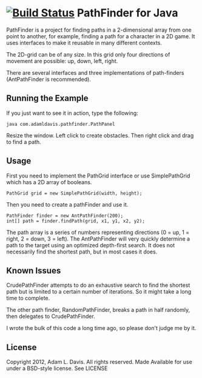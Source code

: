 [![Build Status](https://secure.travis-ci.org/adamd/pathfinder.png?branch=master)](http://travis-ci.org/adamd/pathfinder)
PathFinder for Java
===================

PathFinder is a project for finding paths in a 2-dimensional array from one point to another,
for example, finding a path for a character in a 2D game.
It uses interfaces to make it reusable in many different contexts.

The 2D-grid can be of any size.
In this grid only four directions of movement are possible: up, down, left, right.

There are several interfaces and three implementations of path-finders (AntPathFinder is recommended).

Running the Example
-------------------

If you just want to see it in action, type the following:
	
	java com.adamldavis.pathfinder.PathPanel
	
Resize the window. Left click to create obstacles. Then right click and drag to find a path.

Usage
-----

First you need to implement the PathGrid interface or use SimplePathGrid which has a 2D array of booleans.

	PathGrid grid = new SimplePathGrid(width, height);

Then you need to create a pathFinder and use it.

	PathFinder finder = new AntPathFinder(200);
	int[] path = finder.findPath(grid, x1, y1, x2, y2);

The path array is a series of numbers representing directions (0 = up, 1 = right, 2 = down, 3 = left).
The AntPathFinder will very quickly determine a path to the target using an optimized depth-first search.
It does not necessarily find the shortest path, but in most cases it does.


Known Issues
-------------
CrudePathFinder attempts to do an exhaustive search to find the shortest path but is limited to a certain number of iterations.
So it might take a long time to complete.

The other path finder, RandomPathFinder, breaks a path in half randomly, then delegates to CrudePathFinder.

I wrote the bulk of this code a long time ago, so please don't judge me by it.

License
-------

Copyright 2012, Adam L. Davis. All rights reserved.
Made Available for use under a BSD-style license. See LICENSE
